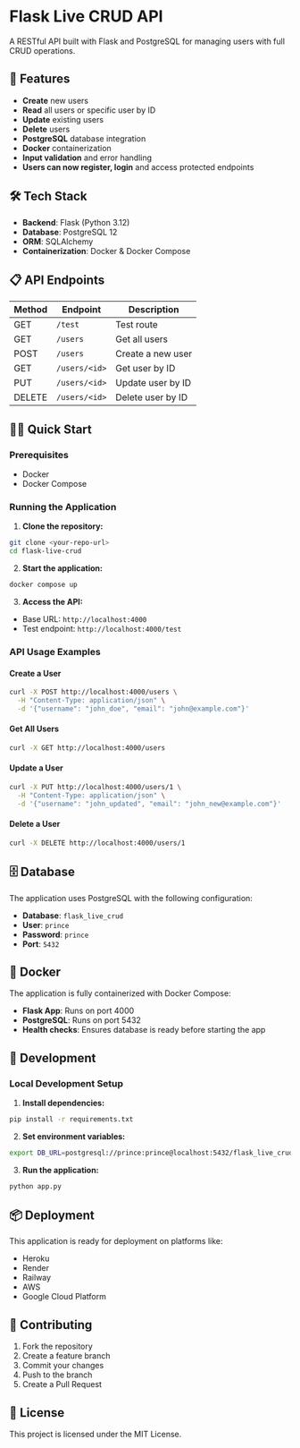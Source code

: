 # Flask Live CRUD API

A RESTful API built with Flask and PostgreSQL for managing users with full CRUD operations.

## 🚀 Features

- **Create** new users
- **Read** all users or specific user by ID
- **Update** existing users
- **Delete** users
- **PostgreSQL** database integration
- **Docker** containerization
- **Input validation** and error handling
- **Users can now register, login** and access protected endpoints

## 🛠️ Tech Stack

- **Backend**: Flask (Python 3.12)
- **Database**: PostgreSQL 12
- **ORM**: SQLAlchemy
- **Containerization**: Docker & Docker Compose

## 📋 API Endpoints

| Method | Endpoint | Description |
|--------|----------|-------------|
| GET    | `/test`  | Test route |
| GET    | `/users` | Get all users |
| POST   | `/users` | Create a new user |
| GET    | `/users/<id>` | Get user by ID |
| PUT    | `/users/<id>` | Update user by ID |
| DELETE | `/users/<id>` | Delete user by ID |

## 🏃‍♂️ Quick Start

### Prerequisites
- Docker
- Docker Compose

### Running the Application

1. **Clone the repository:**
```bash
git clone <your-repo-url>
cd flask-live-crud
```

2. **Start the application:**
```bash
docker compose up
```

3. **Access the API:**
- Base URL: `http://localhost:4000`
- Test endpoint: `http://localhost:4000/test`

### API Usage Examples

#### Create a User
```bash
curl -X POST http://localhost:4000/users \
  -H "Content-Type: application/json" \
  -d '{"username": "john_doe", "email": "john@example.com"}'
```

#### Get All Users
```bash
curl -X GET http://localhost:4000/users
```

#### Update a User
```bash
curl -X PUT http://localhost:4000/users/1 \
  -H "Content-Type: application/json" \
  -d '{"username": "john_updated", "email": "john_new@example.com"}'
```

#### Delete a User
```bash
curl -X DELETE http://localhost:4000/users/1
```

## 🗄️ Database

The application uses PostgreSQL with the following configuration:
- **Database**: `flask_live_crud`
- **User**: `prince`
- **Password**: `prince`
- **Port**: `5432`

## 🐳 Docker

The application is fully containerized with Docker Compose:
- **Flask App**: Runs on port 4000
- **PostgreSQL**: Runs on port 5432
- **Health checks**: Ensures database is ready before starting the app

## 🔧 Development

### Local Development Setup

1. **Install dependencies:**
```bash
pip install -r requirements.txt
```

2. **Set environment variables:**
```bash
export DB_URL=postgresql://prince:prince@localhost:5432/flask_live_crud
```

3. **Run the application:**
```bash
python app.py
```

## 📦 Deployment

This application is ready for deployment on platforms like:
- Heroku
- Render
- Railway
- AWS
- Google Cloud Platform

## 🤝 Contributing

1. Fork the repository
2. Create a feature branch
3. Commit your changes
4. Push to the branch
5. Create a Pull Request

## 📄 License

This project is licensed under the MIT License.